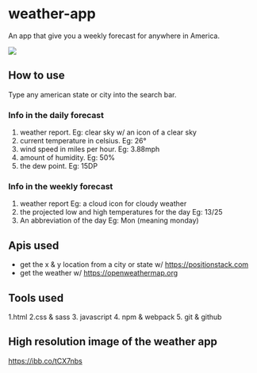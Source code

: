 # weather-app
An app that give you a weekly forecast for anywhere in America.

![](https://media.giphy.com/media/CSNOS4PwC8Xr60009g/source.gif)



## How to use
Type any american state or city into the search bar.


### Info in the daily forecast
  1. weather report. Eg: clear sky w/ an icon of a clear sky
  2. current temperature in celsius. Eg: 26°
  3. wind speed in miles per hour. Eg: 3.88mph
  4. amount of humidity. Eg: 50%
  5. the dew point. Eg: 15DP
  
  
  
 ### Info in the weekly forecast
  1. weather report Eg: a cloud icon for cloudy weather
  2. the projected low and high temperatures for the day Eg: 13/25
  3. An abbreviation of the day Eg: Mon (meaning monday)
  
  ## Apis used
  - get the x & y location from a city or state w/ https://positionstack.com
  - get the weather w/ https://openweathermap.org
  
  ## Tools used
  1.html
  2.css & sass
  3. javascript
  4. npm & webpack
  5. git & github
  
  
  ## High resolution image of the weather app
  https://ibb.co/tCX7nbs
